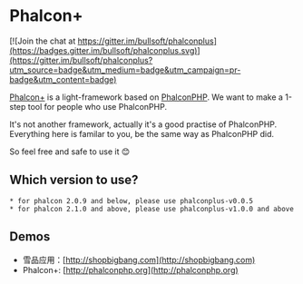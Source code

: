 # Phalcon+

[![Join the chat at https://gitter.im/bullsoft/phalconplus](https://badges.gitter.im/bullsoft/phalconplus.svg)](https://gitter.im/bullsoft/phalconplus?utm_source=badge&utm_medium=badge&utm_campaign=pr-badge&utm_content=badge)

[Phalcon+](http://phalconphp.org) is a light-framework based on [PhalconPHP](http://www.phalconphp.com). We want to make a 1-step tool for people who use PhalconPHP.

It's not another framework, actually it's a good practise of PhalconPHP. Everything here is familar to you, be the same way as PhalconPHP did.

So feel free and safe to use it :blush:

## Which version to use?
    * for phalcon 2.0.9 and below, please use phalconplus-v0.0.5
    * for phalcon 2.1.0 and above, please use phalconplus-v1.0.0 and above
    
## Demos
  * 雪品应用：[http://shopbigbang.com](http://shopbigbang.com)
  * Phalcon+: [http://phalconphp.org](http://phalconphp.org)
      



